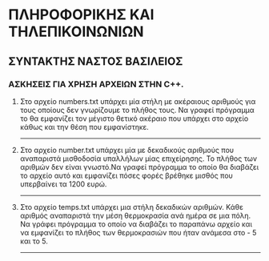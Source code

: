 <h1>ΠΛΗΡΟΦΟΡΙΚΗΣ ΚΑΙ ΤΗΛΕΠΙΚΟΙΝΩΝΙΩΝ</h1>
<h2>ΣΥΝΤΑΚΤΗΣ ΝΑΣΤΟΣ ΒΑΣΙΛΕΙΟΣ</h2>
<h3>ΑΣΚΗΣΕΙΣ ΓΙΑ ΧΡΗΣΗ ΑΡΧΕΙΩΝ ΣΤΗΝ C++.</h3>
<ol>
<li>Στο αρχείο numbers.txt υπάρχει μία στήλη με ακέραιους αριθμούς για τους οποίους δεν γνωρίζουμε το πλήθος τους.
Να γραφεί πρόγραμμα το θα εμφανίζει τον μέγιστο θετικό ακέραιο που υπάρχει στο αρχείο κάθως και την θέση που εμφανίστηκε.</li>
<hr>
<li>Στο αρχείο number.txt υπάρχει μία με δεκαδικούς αριθμούς που αναπαριστά μισθοδοσία υπαλλήλων μίας επιχείρησης.
Το πλήθος των αριθμών δεν είναι γνωστό.Να γραφεί πρόγραμμα το οποίο θα διαβάζει το αρχείο αυτό 
και εμφανίζει πόσες φορές βρέθηκε μισθός που υπερβαίνει τα 1200 ευρώ.</li>
<hr>
<li>Στο αρχείο temps.txt υπάρχει μια στήλη δεκαδικών αριθμών. Κάθε αριθμός αναπαριστά την μέση 
θερμοκρασία ανά ημέρα σε μια πόλη. Να γράφει πρόγραμμα το οποίο να διαβάζει το παραπάνω αρχείο 
και να εμφανίζει το πλήθος των θερμοκρασιών που ήταν ανάμεσα στο - 5 και το 5.</li>
<hr>
</οl>
